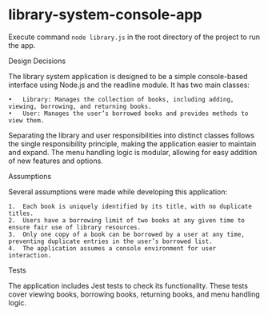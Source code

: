 # library-system-console-app

Execute command `node library.js` in the root directory of the project to run the app.

Design Decisions

The library system application is designed to be a simple console-based interface using Node.js and the readline module. It has two main classes:

    •	Library: Manages the collection of books, including adding, viewing, borrowing, and returning books.
    •	User: Manages the user’s borrowed books and provides methods to view them.

Separating the library and user responsibilities into distinct classes follows the single responsibility principle, making the application easier to maintain and expand. The menu handling logic is modular, allowing for easy addition of new features and options.

Assumptions

Several assumptions were made while developing this application:

    1.	Each book is uniquely identified by its title, with no duplicate titles.
    2.	Users have a borrowing limit of two books at any given time to ensure fair use of library resources.
    3.	Only one copy of a book can be borrowed by a user at any time, preventing duplicate entries in the user’s borrowed list.
    4.	The application assumes a console environment for user interaction.

Tests

The application includes Jest tests to check its functionality. These tests cover viewing books, borrowing books, returning books, and menu handling logic.
